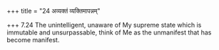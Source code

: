 +++
title = "24 अव्यक्तं व्यक्तिमापन्नम्"

+++
7.24 The unintelligent, unaware of My supreme state which is immutable
and unsurpassable, think of Me as the unmanifest that has become
manifest.
